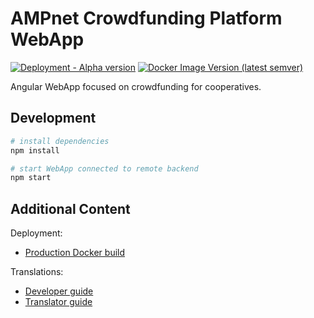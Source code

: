 # AMPnet Crowdfunding Platform WebApp
[![Deployment - Alpha version](https://github.com/AMPnet/ampnet-crowdfunding-frontend/workflows/Deployment%20-%20Alpha%20version/badge.svg)](https://github.com/AMPnet/ampnet-crowdfunding-frontend/actions?query=workflow%3A%22Deployment+-+Alpha+version%22)
[![Docker Image Version (latest semver)](https://img.shields.io/docker/v/ampnet/ampnet-crowdfunding-frontend?color=blue&logo=docker&sort=semver)](https://hub.docker.com/r/ampnet/ampnet-crowdfunding-frontend)

Angular WebApp focused on crowdfunding for cooperatives.

## Development

```sh
# install dependencies
npm install

# start WebApp connected to remote backend
npm start
```

## Additional Content

Deployment:
* [Production Docker build](prod-build/README.md)

Translations:
* [Developer guide](lang-utils/README.md)
* [Translator guide](lang-utils/TRANSLATION_GUIDE.md)
